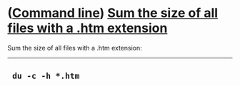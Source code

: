 














([Command line](Cl.htm)) [Sum the size of all files with a .htm extension](ClSumSizeHtml.htm)
=============================================================================================



Sum the size of all files with a .htm extension:



  -------------------
  ` du -c -h *.htm`
  -------------------



















